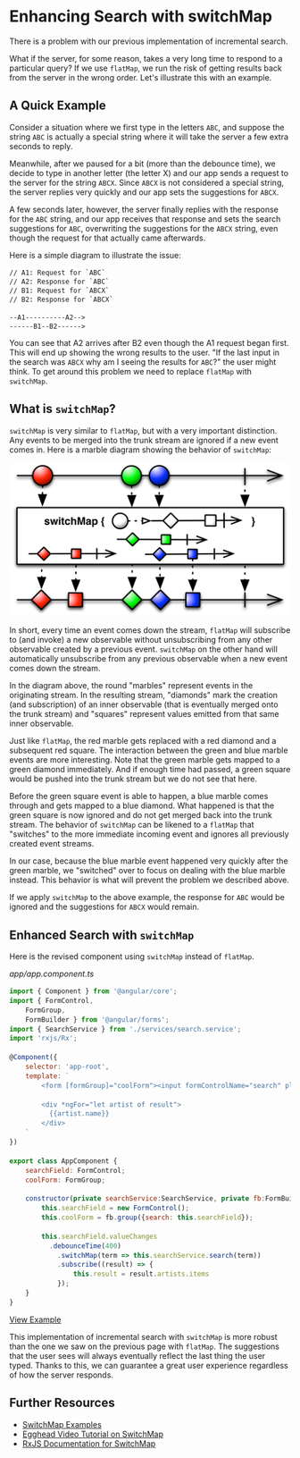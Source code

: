# Enhancing Search with switchMap

There is a problem with our previous implementation of incremental search.

What if the server, for some reason, takes a very long time to respond to a particular query? If we use `flatMap`, we run the risk of getting results back from the server in the wrong order. Let's illustrate this with an example.

## A Quick Example

Consider a situation where we first type in the letters `ABC`, and suppose the string `ABC` is actually a special string where it will take the server a few extra seconds to reply.

Meanwhile, after we paused for a bit \(more than the debounce time\), we decide to type in another letter \(the letter X\) and our app sends a request to the server for the string `ABCX`. Since `ABCX` is not considered a special string, the server replies very quickly and our app sets the suggestions for `ABCX`.

A few seconds later, however, the server finally replies with the response for the `ABC` string, and our app receives that response and sets the search suggestions for `ABC`, overwriting the suggestions for the `ABCX` string, even though the request for that actually came afterwards.

Here is a simple diagram to illustrate the issue:

```text
// A1: Request for `ABC`
// A2: Response for `ABC`
// B1: Request for `ABCX`
// B2: Response for `ABCX`

--A1----------A2-->
------B1--B2------>
```

You can see that A2 arrives after B2 even though the A1 request began first. This will end up showing the wrong results to the user. "If the last input in the search was `ABCX` why am I seeing the results for `ABC`?" the user might think. To get around this problem we need to replace `flatMap` with `switchMap`.

## What is `switchMap`?

`switchMap` is very similar to `flatMap`, but with a very important distinction. Any events to be merged into the trunk stream are ignored if a new event comes in. Here is a marble diagram showing the behavior of `switchMap`:

![SwitchMap created by ReactiveX licensed under CC-3 \(http://reactivex.io/documentation/operators/flatmap.html\)](../.gitbook/assets/switch-map.png)

In short, every time an event comes down the stream, `flatMap` will subscribe to \(and invoke\) a new observable without unsubscribing from any other observable created by a previous event. `switchMap` on the other hand will automatically unsubscribe from any previous observable when a new event comes down the stream.

In the diagram above, the round "marbles" represent events in the originating stream. In the resulting stream, "diamonds" mark the creation \(and subscription\) of an inner observable \(that is eventually merged onto the trunk stream\) and "squares" represent values emitted from that same inner observable.

Just like `flatMap`, the red marble gets replaced with a red diamond and a subsequent red square. The interaction between the green and blue marble events are more interesting. Note that the green marble gets mapped to a green diamond immediately. And if enough time had passed, a green square would be pushed into the trunk stream but we do not see that here.

Before the green square event is able to happen, a blue marble comes through and gets mapped to a blue diamond. What happened is that the green square is now ignored and do not get merged back into the trunk stream. The behavior of `switchMap` can be likened to a `flatMap` that "switches" to the more immediate incoming event and ignores all previously created event streams.

In our case, because the blue marble event happened very quickly after the green marble, we "switched" over to focus on dealing with the blue marble instead. This behavior is what will prevent the problem we described above.

If we apply `switchMap` to the above example, the response for `ABC` would be ignored and the suggestions for `ABCX` would remain.

## Enhanced Search with `switchMap`

Here is the revised component using `switchMap` instead of `flatMap`.

_app/app.component.ts_

```javascript
import { Component } from '@angular/core';
import { FormControl,
    FormGroup,
    FormBuilder } from '@angular/forms';
import { SearchService } from './services/search.service';
import 'rxjs/Rx';

@Component({
    selector: 'app-root',
    template: `
        <form [formGroup]="coolForm"><input formControlName="search" placeholder="Search Spotify artist"></form>

        <div *ngFor="let artist of result">
          {{artist.name}}
        </div>
    `
})

export class AppComponent {
    searchField: FormControl;
    coolForm: FormGroup;

    constructor(private searchService:SearchService, private fb:FormBuilder) {
        this.searchField = new FormControl();
        this.coolForm = fb.group({search: this.searchField});

        this.searchField.valueChanges
          .debounceTime(400)
            .switchMap(term => this.searchService.search(term))
            .subscribe((result) => {
                this.result = result.artists.items
            });
    }
}
```

[View Example](http://plnkr.co/edit/FYLTcx?p=preview)

This implementation of incremental search with `switchMap` is more robust than the one we saw on the previous page with `flatMap`. The suggestions that the user sees will always eventually reflect the last thing the user typed. Thanks to this, we can guarantee a great user experience regardless of how the server responds.

## Further Resources

* [SwitchMap Examples](https://www.learnrxjs.io/operators/transformation/switchmap.html)
* [Egghead Video Tutorial on SwitchMap](https://egghead.io/lessons/rxjs-starting-a-stream-with-switchmap?course=step-by-step-async-javascript-with-rxjs)
* [RxJS Documentation for SwitchMap](http://reactivex.io/rxjs/class/es6/Observable.js~Observable.html#instance-method-switchMap)

